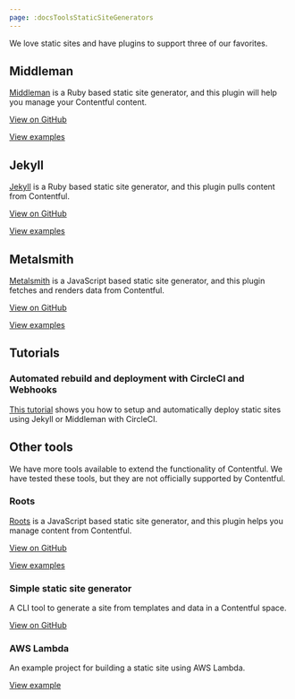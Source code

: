 ```yaml
---
page: :docsToolsStaticSiteGenerators
---
```


We love static sites and have plugins to support three of our favorites.

## Middleman

[Middleman](https://middlemanapp.com/) is a Ruby based static site generator, and this plugin will help you manage your Contentful content.

[View on GitHub](https://github.com/contentful/contentful_middleman)

[View examples](https://github.com/contentful/contentful_middleman_examples)

## Jekyll

[Jekyll](https://jekyllrb.com/) is a Ruby based static site generator, and this plugin pulls content from Contentful.

[View on GitHub](https://github.com/contentful/jekyll-contentful-data-import)

[View examples](https://github.com/contentful/contentful_jekyll_examples)

## Metalsmith

[Metalsmith](http://www.metalsmith.io/) is a JavaScript based static site generator, and this plugin fetches and renders data from Contentful.

[View on GitHub](https://github.com/contentful-labs/contentful-metalsmith)

[View examples](https://github.com/contentful-labs/contentful-metalsmith-example)

## Tutorials

### Automated rebuild and deployment with CircleCI and Webhooks

[This tutorial](/developers/docs/ruby/tutorials/automated-rebuild-and-deploy-with-circleci-and-webhooks/) shows you how to setup and automatically deploy static sites using Jekyll or Middleman with CircleCI.

## Other tools

We have more tools available to extend the functionality of Contentful. We have tested these tools, but they are not officially supported by Contentful.

### Roots

[Roots](https://roots.cx/) is a JavaScript based static site generator, and this plugin helps you manage content from Contentful.

[View on GitHub](https://github.com/carrot/roots-contentful)

[View examples](/blog/2015/04/28/webinar-contentful-roots-static-sites/)

### Simple static site generator

A CLI tool to generate a site from templates and data in a Contentful space.

[View on GitHub](https://github.com/Textalk/contentful-static)

### AWS Lambda

An example project for building a static site using AWS Lambda.

[View example](https://github.com/contentful-labs/contentful-aws-lambda-static)
